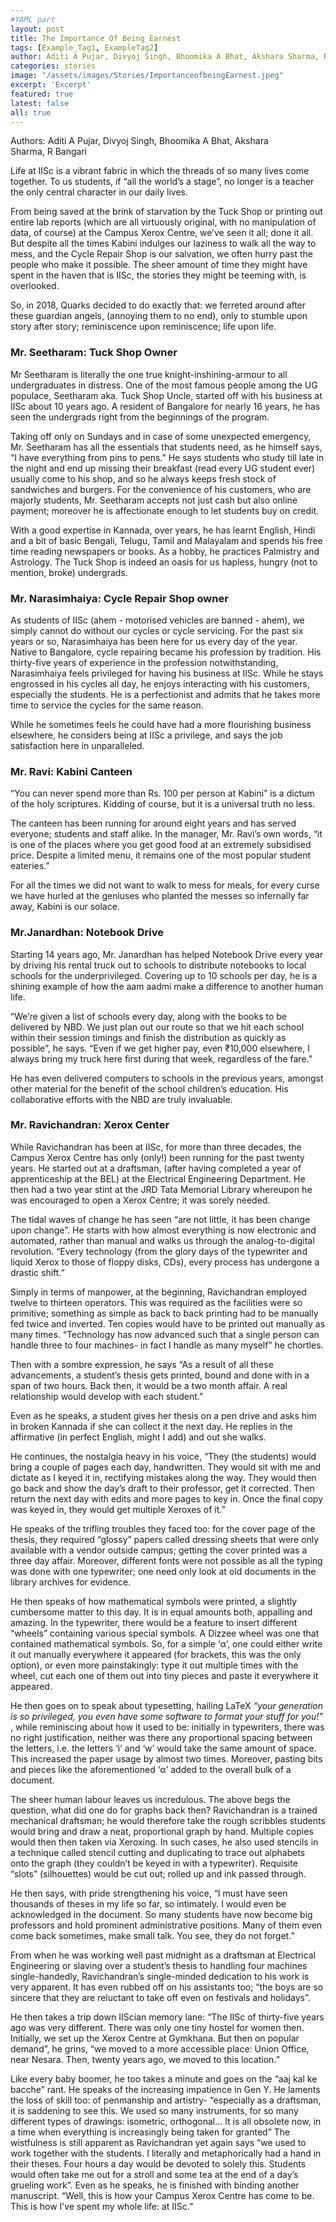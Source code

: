 ```yaml
---
#YAML part
layout: post
title: The Importance Of Being Earnest
tags: [Example_Tag1, ExampleTag2]
author: Aditi A Pujar, Divyoj Singh, Bhoomika A Bhat, Akshara Sharma, R Bangari
categories: stories
image: "/assets/images/Stories/ImportanceofbeingEarnest.jpeg"
excerpt: 'Excerpt'
featured: true
latest: false
all: true
---
```


Authors: Aditi A Pujar, Divyoj Singh, Bhoomika A Bhat, Akshara Sharma, R Bangari


Life at IISc is a vibrant fabric in which the threads of so many lives come together. To us students, if “all
the world’s a stage”, no longer is a teacher the only central character in our daily lives.

From being saved at the brink of starvation by the Tuck Shop or printing out entire lab reports (which
are all virtuously original, with no manipulation of data, of course) at the Campus Xerox Centre, we’ve
seen it all; done it all. But despite all the times Kabini indulges our laziness to walk all the way to mess,
and the Cycle Repair Shop is our salvation, we often hurry past the people who make it possible. The
sheer amount of time they might have spent in the haven that is IISc, the stories they might be teeming
with, is overlooked.

So, in 2018, Quarks decided to do exactly that: we ferreted around after these guardian angels,
(annoying them to no end), only to stumble upon story after story; reminiscence upon reminiscence; life upon life.

### **Mr. Seetharam: Tuck Shop Owner**
Mr Seetharam is literally the one true knight-inshining-armour to all undergraduates in distress.
One of the most famous people among the UG populace, Seetharam aka. Tuck Shop Uncle,
started off with his business at IISc about 10
years ago. A resident of Bangalore for nearly 16
years, he has seen the undergrads right from the
beginnings of the program.

Taking off only on Sundays and in case of some
unexpected emergency, Mr. Seetharam has all the
essentials that students need, as he himself says,
“I have everything from pins to pens.” He says
students who study till late in the night and end
up missing their breakfast (read every UG student
ever) usually come to his shop, and so he always
keeps fresh stock of sandwiches and burgers.
For the convenience of his customers, who are
majorly students, Mr. Seetharam accepts not just
cash but also online payment; moreover he is
affectionate enough to let students buy on credit.

With a good expertise in Kannada, over years, he
has learnt English, Hindi and a bit of basic Bengali,
Telugu, Tamil and Malayalam and spends his free
time reading newspapers or books. As a hobby,
he practices Palmistry and Astrology.
The Tuck Shop is indeed an oasis for us hapless,
hungry (not to mention, broke) undergrads.

### **Mr. Narasimhaiya: Cycle Repair Shop owner**
As students of IISc (ahem - motorised vehicles are
banned - ahem), we simply cannot do without our
cycles or cycle servicing. For the past six years or
so, Narasimhaiya has been here for us every
day of the year. Native to Bangalore, cycle
repairing became his profession by tradition.
His thirty-five years of experience in the
profession notwithstanding, Narasimhaiya feels
privileged for having his business at IISc. While
he stays engrossed in his cycles all day, he enjoys
interacting with his customers, especially the
students. He is a perfectionist and admits that he
takes more time to service the cycles for the same
reason.

While he sometimes feels he could have had
a more flourishing business elsewhere, he
considers being at IISc a privilege, and says the
job satisfaction here in unparalleled.

### **Mr. Ravi: Kabini Canteen**
“You can never spend more than Rs. 100 per
person at Kabini” is a dictum of the holy scriptures.
Kidding of course, but it is a universal truth no
less.

The canteen has been running for around eight
years and has served everyone; students and staff
alike. In the manager, Mr. Ravi’s own words, “it is
one of the places where you get good food at an
extremely subsidised price. Despite a limited
menu, it remains one of the most popular student
eateries.”

For all the times we did not want to walk to mess
for meals, for every curse we have hurled at the
geniuses who planted the messes so infernally far
away, Kabini is our solace.

### **Mr.Janardhan: Notebook Drive**
Starting 14 years ago, Mr. Janardhan has helped
Notebook Drive every year by driving his rental
truck out to schools to distribute notebooks to
local schools for the underprivileged. Covering up
to 10 schools per day, he is a shining example of
how the aam aadmi make a difference to another
human life.

“We’re given a list of schools every day, along with
the books to be delivered by NBD. We just plan
out our route so that we hit each school within
their session timings and finish the distribution
as quickly as possible”, he says. “Even if we get
higher pay, even ₹10,000 elsewhere, I always
bring my truck here first during that week,
regardless of the fare.”

He has even delivered computers to schools in the
previous years, amongst other material for the
benefit of the school children’s education. His
collaborative efforts with the NBD are truly
invaluable.

### **Mr. Ravichandran: Xerox Center**
While Ravichandran has been at IISc, for more
than three decades, the Campus Xerox Centre has
only (only!) been running for the past twenty
years. He started out at a draftsman, (after having
completed a year of apprenticeship at the BEL) at
the Electrical Engineering Department. He then
had a two year stint at the JRD Tata Memorial
Library whereupon he was encouraged to open a
Xerox Centre; it was sorely needed.

The tidal waves of change he has seen “are not
little, it has been change upon change”. He starts
with how almost everything is now electronic
and automated, rather than manual and walks us
through the analog-to-digital revolution. “Every
technology (from the glory days of the typewriter
and liquid Xerox to those of floppy disks, CDs),
every process has undergone a drastic shift.”

Simply in terms of manpower, at the beginning,
Ravichandran employed twelve to thirteen
operators. This was required as the facilities were
so primitive; something as simple as back to back
printing had to be manually fed twice and
inverted. Ten copies would have to be printed out
manually as many times. “Technology has now
advanced such that a single person can handle
three to four machines- in fact I handle as many
myself” he chortles.

Then with a sombre expression, he says “As a
result of all these advancements, a student’s
thesis gets printed, bound and done with in a
span of two hours. Back then, it would be a two
month affair. A real relationship would develop
with each student.”

Even as he speaks, a student gives her thesis on a
pen drive and asks him in broken Kannada if she
can collect it the next day. He replies in the
affirmative (in perfect English, might I add) and
out she walks.

He continues, the nostalgia heavy in his voice,
“They (the students) would bring a couple of
pages each day, handwritten. They would sit with
me and dictate as I keyed it in, rectifying mistakes
along the way. They would then go back and show the day’s draft to their professor, get it corrected.
Then return the next day with edits and more
pages to key in. Once the final copy was keyed in,
they would get multiple Xeroxes of it.”

He speaks of the trifling troubles they faced too:
for the cover page of the thesis, they required
“glossy” papers called dressing sheets that were
only available with a vendor outside campus;
getting the cover printed was a three day affair.
Moreover, different fonts were not possible as all
the typing was done with one typewriter; one
need only look at old documents in the library
archives for evidence.

He then speaks of how mathematical symbols
were printed, a slightly cumbersome matter to
this day. It is in equal amounts both, appalling
and amazing. In the typewriter, there would be
a feature to insert different “wheels” containing
various special symbols. A Dizzee wheel was one
that contained mathematical symbols. So, for a
simple ‘α’, one could either write it out manually everywhere it appeared (for brackets, this was the
only option), or even more painstakingly: type it
out multiple times with the wheel, cut each one of
them out into tiny pieces and paste it everywhere
it appeared.

He then goes on to speak about typesetting,
hailing LaTeX _“your generation is so privileged,
you even have some software to format your stuff
for you!”_ , while reminiscing about how it used
to be: initially in typewriters, there was no right
justification, neither was there any proportional
spacing between the letters, i.e. the letters ‘i’
and ‘w’ would take the same amount of space.
This increased the paper usage by almost two
times. Moreover, pasting bits and pieces like the
aforementioned ‘α’ added to the overall bulk of a
document.

The sheer human labour leaves us incredulous.
The above begs the question, what did one do
for graphs back then? Ravichandran is a trained
mechanical draftsman; he would therefore take
the rough scribbles students would bring and
draw a neat, proportional graph by hand. Multiple
copies would then then taken via Xeroxing.
In such cases, he also used stencils in a technique
called stencil cutting and duplicating to trace out
alphabets onto the graph (they couldn’t be
keyed in with a typewriter). Requisite “slots”
(silhouettes) would be cut out; rolled up and ink
passed through.

He then says, with pride strengthening his voice, “I must have seen thousands of theses in my life so
far, so intimately. I would even be acknowledged
in the document. So many students have now
become big professors and hold prominent
administrative positions. Many of them even
come back sometimes, make small talk. You see,
they do not forget.”

From when he was working well past midnight as
a draftsman at Electrical Engineering or slaving
over a student’s thesis to handling four machines
single-handedly, Ravichandran’s single-minded
dedication to his work is very apparent. It has
even rubbed off on his assistants too; “the boys
are so sincere that they are reluctant to take off
even on festivals and holidays”.

He then takes a trip down IIScian memory
lane: “The IISc of thirty-five years ago was very
different. There was only one tiny hostel for
women then. Initially, we set up the Xerox Centre
at Gymkhana. But then on popular demand”, he
grins, “we moved to a more accessible place:
Union Office, near Nesara. Then, twenty years
ago, we moved to this location.”

Like every baby boomer, he too takes a minute
and goes on the “aaj kal ke bacche” rant. He
speaks of the increasing impatience in Gen Y. He
laments the loss of skill too: of penmanship and
artistry- “especially as a draftsman, it is saddening
to see this. We used so many instruments, for
so many different types of drawings: isometric,
orthogonal… It is all obsolete now, in a time when
everything is increasingly being taken for granted”
The wistfulness is still apparent as Ravichandran
yet again says “we used to work together with the
students. I literally and metaphorically had a
hand in their theses. Four hours a day would be
devoted to solely this. Students would often take
me out for a stroll and some tea at the end of a
day’s grueling work”. Even as he speaks, he is
finished with binding another manuscript.
“Well, this is how your Campus Xerox Centre has
come to be. This is how I’ve spent my whole life: at IISc.”

